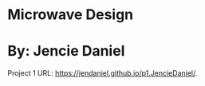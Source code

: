 # Microwave Design
# By: Jencie Daniel

Project 1 URL: https://jendaniel.github.io/p1.JencieDaniel/.




